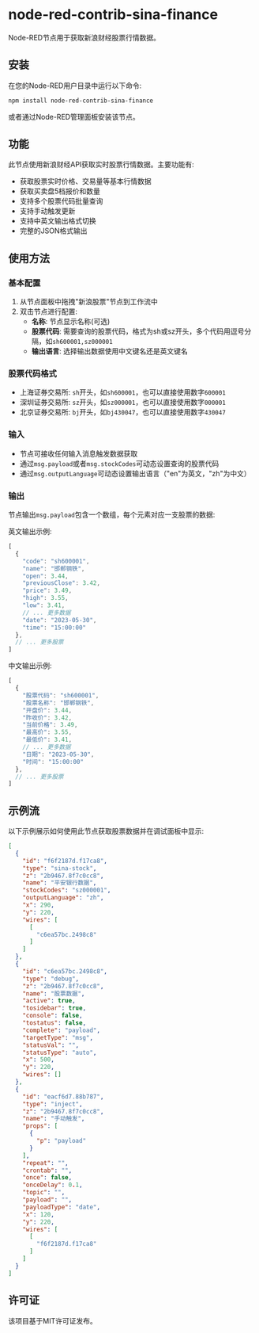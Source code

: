 # node-red-contrib-sina-finance

Node-RED节点用于获取新浪财经股票行情数据。

## 安装

在您的Node-RED用户目录中运行以下命令:

```bash
npm install node-red-contrib-sina-finance
```

或者通过Node-RED管理面板安装该节点。

## 功能

此节点使用新浪财经API获取实时股票行情数据。主要功能有:

- 获取股票实时价格、交易量等基本行情数据
- 获取买卖盘5档报价和数量
- 支持多个股票代码批量查询
- 支持手动触发更新
- 支持中英文输出格式切换
- 完整的JSON格式输出

## 使用方法

### 基本配置

1. 从节点面板中拖拽"新浪股票"节点到工作流中
2. 双击节点进行配置:
   - **名称**: 节点显示名称(可选)
   - **股票代码**: 需要查询的股票代码，格式为sh或sz开头，多个代码用逗号分隔，如`sh600001,sz000001`
   - **输出语言**: 选择输出数据使用中文键名还是英文键名

### 股票代码格式

- 上海证券交易所: `sh`开头，如`sh600001`，也可以直接使用数字`600001`
- 深圳证券交易所: `sz`开头，如`sz000001`，也可以直接使用数字`000001` 
- 北京证券交易所: `bj`开头，如`bj430047`，也可以直接使用数字`430047`

### 输入

- 节点可接收任何输入消息触发数据获取
- 通过`msg.payload`或者`msg.stockCodes`可动态设置查询的股票代码
- 通过`msg.outputLanguage`可动态设置输出语言（"en"为英文，"zh"为中文）

### 输出

节点输出`msg.payload`包含一个数组，每个元素对应一支股票的数据:

英文输出示例:
```javascript
[
  {
    "code": "sh600001",
    "name": "邯郸钢铁",
    "open": 3.44,
    "previousClose": 3.42,
    "price": 3.49,
    "high": 3.55,
    "low": 3.41,
    // ... 更多数据
    "date": "2023-05-30",
    "time": "15:00:00"
  },
  // ... 更多股票
]
```

中文输出示例:
```javascript
[
  {
    "股票代码": "sh600001",
    "股票名称": "邯郸钢铁",
    "开盘价": 3.44,
    "昨收价": 3.42,
    "当前价格": 3.49,
    "最高价": 3.55,
    "最低价": 3.41,
    // ... 更多数据
    "日期": "2023-05-30",
    "时间": "15:00:00"
  },
  // ... 更多股票
]
```

## 示例流

以下示例展示如何使用此节点获取股票数据并在调试面板中显示:

```json
[
  {
    "id": "f6f2187d.f17ca8",
    "type": "sina-stock",
    "z": "2b9467.8f7c0cc8",
    "name": "平安银行数据",
    "stockCodes": "sz000001",
    "outputLanguage": "zh",
    "x": 290,
    "y": 220,
    "wires": [
      [
        "c6ea57bc.2498c8"
      ]
    ]
  },
  {
    "id": "c6ea57bc.2498c8",
    "type": "debug",
    "z": "2b9467.8f7c0cc8",
    "name": "股票数据",
    "active": true,
    "tosidebar": true,
    "console": false,
    "tostatus": false,
    "complete": "payload",
    "targetType": "msg",
    "statusVal": "",
    "statusType": "auto",
    "x": 500,
    "y": 220,
    "wires": []
  },
  {
    "id": "eacf6d7.88b787",
    "type": "inject",
    "z": "2b9467.8f7c0cc8",
    "name": "手动触发",
    "props": [
      {
        "p": "payload"
      }
    ],
    "repeat": "",
    "crontab": "",
    "once": false,
    "onceDelay": 0.1,
    "topic": "",
    "payload": "",
    "payloadType": "date",
    "x": 120,
    "y": 220,
    "wires": [
      [
        "f6f2187d.f17ca8"
      ]
    ]
  }
]
```

## 许可证

该项目基于MIT许可证发布。 